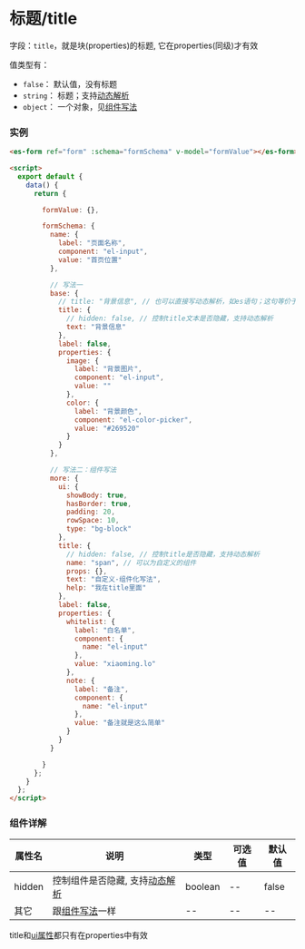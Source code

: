 # 标题/title

字段：`title`，就是块(properties)的标题, 它在properties(同级)才有效

值类型有：
- `false`： 默认值，没有标题
- `string`： 标题；支持[动态解析](./com-standard.md)
- `object`： 一个对象，见[组件写法](./com-format.md)

### 实例
<ClientOnly>
  <demo-block>

  ```html
  <es-form ref="form" :schema="formSchema" v-model="formValue"></es-form>

  <script>
    export default {
      data() {
        return {

          formValue: {},

          formSchema: {
            name: {
              label: "页面名称",
              component: "el-input",
              value: "首页位置"
            },

            // 写法一
            base: {
              // title: "背景信息", // 也可以直接写动态解析，如es语句；这句等价于下面
              title: {
                // hidden: false, // 控制title文本是否隐藏，支持动态解析
                text: "背景信息"
              },
              label: false,
              properties: {
                image: {
                  label: "背景图片",
                  component: "el-input",
                  value: ""
                },
                color: {
                  label: "背景颜色",
                  component: "el-color-picker",
                  value: "#269520"
                }
              }
            },

            // 写法二：组件写法
            more: {
              ui: {
                showBody: true,
                hasBorder: true,
                padding: 20,
                rowSpace: 10,
                type: "bg-block"
              },
              title: {
                // hidden: false, // 控制title是否隐藏，支持动态解析
                name: "span", // 可以为自定义的组件
                props: {},
                text: "自定义-组件化写法",
                help: "我在title里面"
              },
              label: false,
              properties: {
                whitelist: {
                  label: "白名单",
                  component: {
                    name: "el-input"
                  },
                  value: "xiaoming.lo"
                },
                note: {
                  label: "备注",
                  component: {
                    name: "el-input"
                  },
                  value: "备注就是这么简单"
                }
              }
            }

          }
        };
      }
    };
  </script>
  ```
  </demo-block>
</ClientOnly>

### 组件详解

| 属性名 | 说明 | 类型 | 可选值| 默认值
| -- | -- | -- | -- | -- 
| hidden | 控制组件是否隐藏, 支持[动态解析](./com-standard.md) | boolean | -- | false
| 其它 | 跟[组件写法](./com-format.md)一样 | -- | -- | --

title和[ui属性](./settings.md#ui属性)都只有在properties中有效

